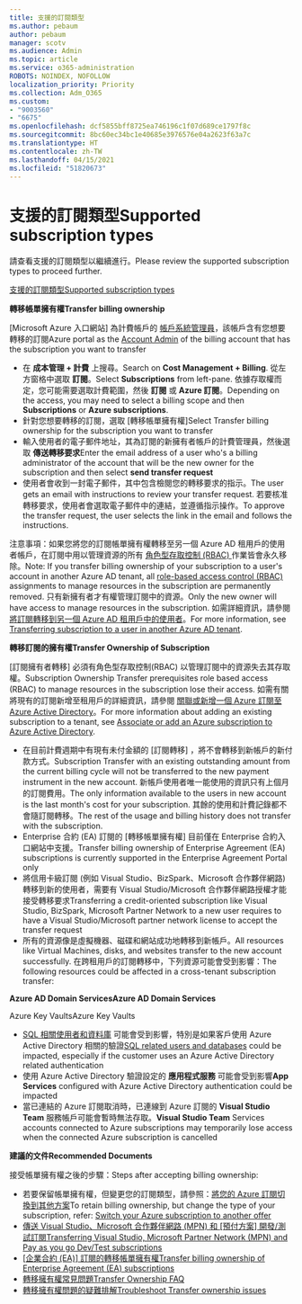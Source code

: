 ```yaml
---
title: 支援的訂閱類型
ms.author: pebaum
author: pebaum
manager: scotv
ms.audience: Admin
ms.topic: article
ms.service: o365-administration
ROBOTS: NOINDEX, NOFOLLOW
localization_priority: Priority
ms.collection: Adm_O365
ms.custom:
- "9003560"
- "6675"
ms.openlocfilehash: dcf5855bff8725ea746196c1f07d689ce1797f8c
ms.sourcegitcommit: 8bc60ec34bc1e40685e3976576e04a2623f63a7c
ms.translationtype: HT
ms.contentlocale: zh-TW
ms.lasthandoff: 04/15/2021
ms.locfileid: "51820673"
---
```

# <a name="supported-subscription-types"></a><span data-ttu-id="006ca-102">支援的訂閱類型</span><span class="sxs-lookup"><span data-stu-id="006ca-102">Supported subscription types</span></span>

<span data-ttu-id="006ca-103">請查看支援的訂閱類型以繼續進行。</span><span class="sxs-lookup"><span data-stu-id="006ca-103">Please review the supported subscription types to proceed further.</span></span>

[<span data-ttu-id="006ca-104">支援的訂閱類型</span><span class="sxs-lookup"><span data-stu-id="006ca-104">Supported subscription types</span></span>](https://docs.microsoft.com/azure/billing/billing-subscription-transfer?WT.mc_id=Portal-Microsoft_Azure_Support#supported-subscription-types)

<span data-ttu-id="006ca-105">**轉移帳單擁有權**</span><span class="sxs-lookup"><span data-stu-id="006ca-105">**Transfer billing ownership**</span></span>

<span data-ttu-id="006ca-106">[Microsoft Azure 入口網站] 為計費帳戶的 [帳戶系統管理員](https://ms.portal.azure.com/)，該帳戶含有您想要轉移的訂閱</span><span class="sxs-lookup"><span data-stu-id="006ca-106">Azure portal as the [Account Admin](https://ms.portal.azure.com/) of the billing account that has the subscription you want to transfer</span></span>

- <span data-ttu-id="006ca-107">在 **成本管理 + 計費** 上搜尋。</span><span class="sxs-lookup"><span data-stu-id="006ca-107">Search on **Cost Management + Billing**.</span></span> <span data-ttu-id="006ca-108">從左方窗格中選取 **訂閱**。</span><span class="sxs-lookup"><span data-stu-id="006ca-108">Select **Subscriptions** from left-pane.</span></span> <span data-ttu-id="006ca-109">依據存取權而定，您可能需要選取計費範圍，然後 **訂閱** 或 **Azure 訂閱**。</span><span class="sxs-lookup"><span data-stu-id="006ca-109">Depending on the access, you may need to select a billing scope and then **Subscriptions** or **Azure subscriptions**.</span></span>
- <span data-ttu-id="006ca-110">針對您想要轉移的訂閱，選取 [轉移帳單擁有權]</span><span class="sxs-lookup"><span data-stu-id="006ca-110">Select Transfer billing ownership for the subscription you want to transfer</span></span>
- <span data-ttu-id="006ca-111">輸入使用者的電子郵件地址，其為訂閱的新擁有者帳戶的計費管理員，然後選取 **傳送轉移要求**</span><span class="sxs-lookup"><span data-stu-id="006ca-111">Enter the email address of a user who's a billing administrator of the account that will be the new owner for the subscription and then select **send transfer request**</span></span>
- <span data-ttu-id="006ca-112">使用者會收到一封電子郵件，其中包含檢閱您的轉移要求的指示。</span><span class="sxs-lookup"><span data-stu-id="006ca-112">The user gets an email with instructions to review your transfer request.</span></span> <span data-ttu-id="006ca-113">若要核准轉移要求，使用者會選取電子郵件中的連結，並遵循指示操作。</span><span class="sxs-lookup"><span data-stu-id="006ca-113">To approve the transfer request, the user selects the link in the email and follows the instructions.</span></span>

<span data-ttu-id="006ca-114">注意事項：如果您將您的訂閱帳單擁有權轉移至另一個 Azure AD 租用戶的使用者帳戶，在訂閱中用以管理資源的所有 [角色型存取控制 (RBAC) ](https://docs.microsoft.com/azure/role-based-access-control/overview?WT.mc_id=Portal-Microsoft_Azure_Support)作業皆會永久移除。</span><span class="sxs-lookup"><span data-stu-id="006ca-114">Note: If you transfer billing ownership of your subscription to a user's account in another Azure AD tenant, all [role-based access control (RBAC)](https://docs.microsoft.com/azure/role-based-access-control/overview?WT.mc_id=Portal-Microsoft_Azure_Support) assignments to manage resources in the subscription are permanently removed.</span></span> <span data-ttu-id="006ca-115">只有新擁有者才有權管理訂閱中的資源。</span><span class="sxs-lookup"><span data-stu-id="006ca-115">Only the new owner will have access to manage resources in the subscription.</span></span> <span data-ttu-id="006ca-116">如需詳細資訊，請參閱 [將訂閱轉移到另一個 Azure AD 租用戶中的使用者](https://docs.microsoft.com/azure/active-directory/managed-identities-azure-resources/known-issues?WT.mc_id=Portal-Microsoft_Azure_Support)。</span><span class="sxs-lookup"><span data-stu-id="006ca-116">For more information, see [Transferring subscription to a user in another Azure AD tenant](https://docs.microsoft.com/azure/active-directory/managed-identities-azure-resources/known-issues?WT.mc_id=Portal-Microsoft_Azure_Support).</span></span>

<span data-ttu-id="006ca-117">**轉移訂閱的擁有權**</span><span class="sxs-lookup"><span data-stu-id="006ca-117">**Transfer Ownership of Subscription**</span></span>

<span data-ttu-id="006ca-118">[訂閱擁有者轉移] 必須有角色型存取控制(RBAC) 以管理訂閱中的資源失去其存取權。</span><span class="sxs-lookup"><span data-stu-id="006ca-118">Subscription Ownership Transfer prerequisites role based access (RBAC) to manage resources in the subscription lose their access.</span></span> <span data-ttu-id="006ca-119">如需有關將現有的訂閱新增至租用戶的詳細資訊，請參閱 [關聯或新增一個 Azure 訂閱至 Azure Active Directory](https://docs.microsoft.com/azure/active-directory/fundamentals/active-directory-how-subscriptions-associated-directory?WT.mc_id=Portal-Microsoft_Azure_Support)。</span><span class="sxs-lookup"><span data-stu-id="006ca-119">For more information about adding an existing subscription to a tenant, see [Associate or add an Azure subscription to Azure Active Directory](https://docs.microsoft.com/azure/active-directory/fundamentals/active-directory-how-subscriptions-associated-directory?WT.mc_id=Portal-Microsoft_Azure_Support).</span></span>

- <span data-ttu-id="006ca-120">在目前計費週期中有現有未付金額的 [訂閱轉移] ，將不會轉移到新帳戶的新付款方式。</span><span class="sxs-lookup"><span data-stu-id="006ca-120">Subscription Transfer with an existing outstanding amount from the current billing cycle will not be transferred to the new payment instrument in the new account.</span></span> <span data-ttu-id="006ca-121">新帳戶使用者唯一能使用的資訊只有上個月的訂閱費用。</span><span class="sxs-lookup"><span data-stu-id="006ca-121">The only information available to the users in new account is the last month's cost for your subscription.</span></span> <span data-ttu-id="006ca-122">其餘的使用和計費記錄都不會隨訂閱轉移。</span><span class="sxs-lookup"><span data-stu-id="006ca-122">The rest of the usage and billing history does not transfer with the subscription.</span></span>
- <span data-ttu-id="006ca-123">Enterprise 合約 (EA) 訂閱的 [轉移帳單擁有權] 目前僅在 Enterprise 合約入口網站中支援。</span><span class="sxs-lookup"><span data-stu-id="006ca-123">Transfer billing ownership of Enterprise Agreement (EA) subscriptions is currently supported in the Enterprise Agreement Portal only</span></span>
- <span data-ttu-id="006ca-124">將信用卡級訂閱 (例如 Visual Studio、BizSpark、Microsoft 合作夥伴網路) 轉移到新的使用者，需要有 Visual Studio/Microsoft 合作夥伴網路授權才能接受轉移要求</span><span class="sxs-lookup"><span data-stu-id="006ca-124">Transferring a credit-oriented subscription like Visual Studio, BizSpark, Microsoft Partner Network to a new user requires to have a Visual Studio/Microsoft partner network license to accept the transfer request</span></span>
- <span data-ttu-id="006ca-125">所有的資源像是虛擬機器、磁碟和網站成功地轉移到新帳戶。</span><span class="sxs-lookup"><span data-stu-id="006ca-125">All resources like Virtual Machines, disks, and websites transfer to the new account successfully.</span></span> <span data-ttu-id="006ca-126">在跨租用戶的訂閱轉移中，下列資源可能會受到影響：</span><span class="sxs-lookup"><span data-stu-id="006ca-126">The following resources could be affected in a cross-tenant subscription transfer:</span></span>

<span data-ttu-id="006ca-127">**Azure AD Domain Services**</span><span class="sxs-lookup"><span data-stu-id="006ca-127">**Azure AD Domain Services**</span></span>

<span data-ttu-id="006ca-128">Azure Key Vaults</span><span class="sxs-lookup"><span data-stu-id="006ca-128">Azure Key Vaults</span></span>

- <span data-ttu-id="006ca-129">[SQL 相關使用者和資料庫](https://docs.microsoft.com/azure/sql-database/sql-database-aad-authentication-configure?WT.mc_id=Portal-Microsoft_Azure_Support) 可能會受到影響，特別是如果客戶使用 Azure Active Directory 相關的驗證</span><span class="sxs-lookup"><span data-stu-id="006ca-129">[SQL related users and databases](https://docs.microsoft.com/azure/sql-database/sql-database-aad-authentication-configure?WT.mc_id=Portal-Microsoft_Azure_Support) could be impacted, especially if the customer uses an Azure Active Directory related authentication</span></span>
- <span data-ttu-id="006ca-130">使用 Azure Active Directory 驗證設定的 **應用程式服務** 可能會受到影響</span><span class="sxs-lookup"><span data-stu-id="006ca-130">**App Services** configured with Azure Active Directory authentication could be impacted</span></span>
- <span data-ttu-id="006ca-131">當已連結的 Azure 訂閱取消時，已連線到 Azure 訂閱的 **Visual Studio Team** 服務帳戶可能會暫時無法存取。</span><span class="sxs-lookup"><span data-stu-id="006ca-131">**Visual Studio Team** Services accounts connected to Azure subscriptions may temporarily lose access when the connected Azure subscription is cancelled</span></span>

<span data-ttu-id="006ca-132">**建議的文件**</span><span class="sxs-lookup"><span data-stu-id="006ca-132">**Recommended Documents**</span></span>

<span data-ttu-id="006ca-133">接受帳單擁有權之後的步驟：</span><span class="sxs-lookup"><span data-stu-id="006ca-133">Steps after accepting billing ownership:</span></span>

- <span data-ttu-id="006ca-134">若要保留帳單擁有權，但變更您的訂閱類型，請參照：[將您的 Azure 訂閱切換到其他方案](https://docs.microsoft.com/azure/billing/billing-how-to-switch-azure-offer?WT.mc_id=Portal-Microsoft_Azure_Support)</span><span class="sxs-lookup"><span data-stu-id="006ca-134">To retain billing ownership, but change the type of your subscription, refer: [Switch your Azure subscription to another offer](https://docs.microsoft.com/azure/billing/billing-how-to-switch-azure-offer?WT.mc_id=Portal-Microsoft_Azure_Support)</span></span>
- <span data-ttu-id="006ca-135">[傳送 Visual Studio、Microsoft 合作夥伴網路 (MPN) 和 [預付方案] 開發/測試訂閱](https://docs.microsoft.com/azure/billing/billing-subscription-transfer?WT.mc_id=Portal-Microsoft_Azure_Support#transferring-visual-studio-microsoft-partner-network-mpn-and-pay-as-you-go-devtest-subscriptions)</span><span class="sxs-lookup"><span data-stu-id="006ca-135">[Transferring Visual Studio, Microsoft Partner Network (MPN) and Pay as you go Dev/Test subscriptions](https://docs.microsoft.com/azure/billing/billing-subscription-transfer?WT.mc_id=Portal-Microsoft_Azure_Support#transferring-visual-studio-microsoft-partner-network-mpn-and-pay-as-you-go-devtest-subscriptions)</span></span>
- <span data-ttu-id="006ca-136">[[企業合約 (EA)] 訂閱的轉移帳單擁有權](https://docs.microsoft.com/azure/billing/billing-subscription-transfer?WT.mc_id=Portal-Microsoft_Azure_Support#transfer-billing-ownership-of-enterprise-agreement-ea-subscriptions)</span><span class="sxs-lookup"><span data-stu-id="006ca-136">[Transfer billing ownership of Enterprise Agreement (EA) subscriptions](https://docs.microsoft.com/azure/billing/billing-subscription-transfer?WT.mc_id=Portal-Microsoft_Azure_Support#transfer-billing-ownership-of-enterprise-agreement-ea-subscriptions)</span></span>
- [<span data-ttu-id="006ca-137">轉移擁有權常見問題</span><span class="sxs-lookup"><span data-stu-id="006ca-137">Transfer Ownership FAQ</span></span>](https://docs.microsoft.com/azure/billing/billing-subscription-transfer?WT.mc_id=Portal-Microsoft_Azure_Support#frequently-asked-questions-faq-for-senders)
- [<span data-ttu-id="006ca-138">轉移擁有權問題的疑難排解</span><span class="sxs-lookup"><span data-stu-id="006ca-138">Troubleshoot Transfer ownership issues</span></span>](https://docs.microsoft.com/azure/billing/billing-subscription-transfer?WT.mc_id=Portal-Microsoft_Azure_Support#troubleshooting)